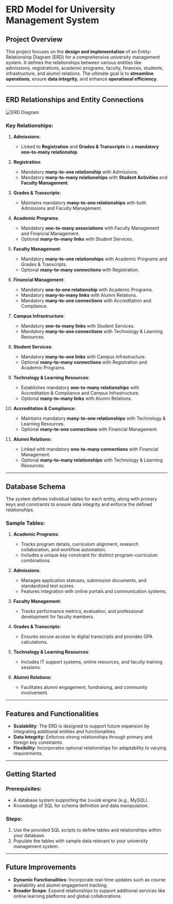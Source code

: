 # ERD Model for University Management System

## Project Overview
This project focuses on the **design and implementation** of an Entity-Relationship Diagram (ERD) for a comprehensive university management system. It defines the relationships between various entities like admissions, registrations, academic programs, faculty, finances, students, infrastructure, and alumni relations. The ultimate goal is to **streamline operations**, ensure **data integrity**, and enhance **operational efficiency**.

---

## ERD Relationships and Entity Connections

![ERD Diagram](https://github.com/user-attachments/assets/948037d9-2470-4057-87ab-9d26c5494130)

### Key Relationships:

1. **Admissions**:  
   - Linked to **Registration** and **Grades & Transcripts** in a **mandatory one-to-many relationship**.

2. **Registration**:  
   - Mandatory **many-to-one relationship** with Admissions.  
   - Mandatory **many-to-many relationships** with **Student Activities** and **Faculty Management**.

3. **Grades & Transcripts**:  
   - Maintains mandatory **many-to-one relationships** with both Admissions and Faculty Management.

4. **Academic Programs**:  
   - Mandatory **one-to-many associations** with Faculty Management and Financial Management.  
   - Optional **many-to-many links** with Student Services.

5. **Faculty Management**:  
   - Mandatory **many-to-one relationships** with Academic Programs and Grades & Transcripts.  
   - Optional **many-to-many connections** with Registration.

6. **Financial Management**:  
   - Mandatory **one-to-one relationship** with Academic Programs.  
   - Mandatory **many-to-many links** with Alumni Relations.  
   - Mandatory **many-to-one connections** with Accreditation and Compliance.

7. **Campus Infrastructure**:  
   - Mandatory **one-to-many links** with Student Services.  
   - Mandatory **many-to-one connections** with Technology & Learning Resources.

8. **Student Services**:  
   - Mandatory **many-to-one links** with Campus Infrastructure.  
   - Optional **many-to-many connections** with Registration and Academic Programs.

9. **Technology & Learning Resources**:  
   - Establishes mandatory **one-to-many relationships** with Accreditation & Compliance and Campus Infrastructure.  
   - Optional **many-to-many links** with Alumni Relations.

10. **Accreditation & Compliance**:  
    - Maintains mandatory **many-to-one relationships** with Technology & Learning Resources.  
    - Optional **many-to-one connections** with Financial Management.

11. **Alumni Relations**:  
    - Linked with mandatory **one-to-many connections** with Financial Management.  
    - Optional **many-to-many relationships** with Technology & Learning Resources.

---

## Database Schema

The system defines individual tables for each entity, along with primary keys and constraints to ensure data integrity and enforce the defined relationships.

### Sample Tables:

1. **Academic Programs**:  
   - Tracks program details, curriculum alignment, research collaboration, and workflow automation.  
   - Includes a unique key constraint for distinct program-curriculum combinations.

2. **Admissions**:  
   - Manages application statuses, submission documents, and standardized test scores.  
   - Features integration with online portals and communication systems.

3. **Faculty Management**:  
   - Tracks performance metrics, evaluation, and professional development for faculty members.

4. **Grades & Transcripts**:  
   - Ensures secure access to digital transcripts and provides GPA calculations.

5. **Technology & Learning Resources**:  
   - Includes IT support systems, online resources, and faculty training sessions.

6. **Alumni Relations**:  
   - Facilitates alumni engagement, fundraising, and community involvement.

---

## Features and Functionalities

- **Scalability**: The ERD is designed to support future expansion by integrating additional entities and functionalities.  
- **Data Integrity**: Enforces strong relationships through primary and foreign key constraints.  
- **Flexibility**: Incorporates optional relationships for adaptability to varying requirements.

---

## Getting Started

### Prerequisites:
- A database system supporting the `InnoDB` engine (e.g., MySQL).  
- Knowledge of SQL for schema definition and data manipulation.

### Steps:
1. Use the provided SQL scripts to define tables and relationships within your database.  
2. Populate the tables with sample data relevant to your university management system.

---

## Future Improvements

- **Dynamic Functionalities**: Incorporate real-time updates such as course availability and alumni engagement tracking.  
- **Broader Scope**: Expand relationships to support additional services like online learning platforms and global collaborations.  
